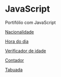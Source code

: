 # JavaScript
Portifólio com JavaScript

<a href="https://anselmoalegria.github.io/JavaScript/Exercicios/Ex001/ex001.html" target="_blank">Nacionalidade

<a href="https://anselmoalegria.github.io/JavaScript/Exercicios/Ex002/ex002.html">Hora do dia

<a href="https://anselmoalegria.github.io/JavaScript/Exercicios/Ex003/modelo.html">Verificador de idade

<a href="https://anselmoalegria.github.io/JavaScript/Exercicios/Ex004/contador.html">Contador

<a href="https://anselmoalegria.github.io/JavaScript/Exercicios/Ex005/tabuada.html">Tabuada



